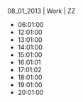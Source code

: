 08_01_2013 | Work | ZZ 
* 06:01:00
* 12:01:00
* 13:01:00
* 14:01:00
* 15:01:00
* 16:01:01
* 17:01:02
* 18:01:00
* 19:01:00
* 20:01:00
